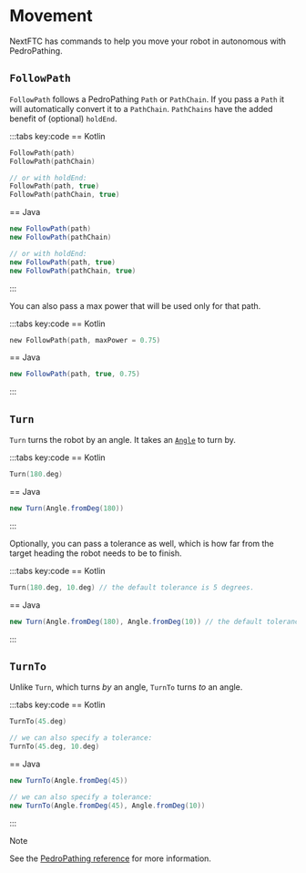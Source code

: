 # Movement

NextFTC has commands to help you move your robot in autonomous with PedroPathing.

## `FollowPath`

`FollowPath` follows a PedroPathing `Path` or `PathChain`. If you pass a `Path` it will automatically convert it to a `PathChain`. `PathChains` have the added benefit of (optional) `holdEnd`.

:::tabs key:code
== Kotlin

```kotlin
FollowPath(path)
FollowPath(pathChain)

// or with holdEnd:
FollowPath(path, true)
FollowPath(pathChain, true)
```

== Java

```java
new FollowPath(path)
new FollowPath(pathChain)

// or with holdEnd:
new FollowPath(path, true)
new FollowPath(pathChain, true)
```

:::

You can also pass a max power that will be used only for that path.

:::tabs key:code
== Kotlin

```kotlin
new FollowPath(path, maxPower = 0.75)
```

== Java

```java
new FollowPath(path, true, 0.75)
```

:::

## `Turn`

`Turn` turns the robot by an angle. It takes an [`Angle`](/concepts/units#angle) to turn by.

:::tabs key:code
== Kotlin

```kotlin
Turn(180.deg)
```

== Java

```java
new Turn(Angle.fromDeg(180))
```

:::

Optionally, you can pass a tolerance as well, which is how far from the target heading the robot needs to be to finish.

:::tabs key:code
== Kotlin

```kotlin
Turn(180.deg, 10.deg) // the default tolerance is 5 degrees.
```

== Java

```java
new Turn(Angle.fromDeg(180), Angle.fromDeg(10)) // the default tolerance is 5 degrees.
```

:::

## `TurnTo`

Unlike `Turn`, which turns *by* an angle, `TurnTo` turns *to* an angle.

:::tabs key:code
== Kotlin

```kotlin
TurnTo(45.deg)

// we can also specify a tolerance:
TurnTo(45.deg, 10.deg)
```

== Java

```java
new TurnTo(Angle.fromDeg(45))

// we can also specify a tolerance:
new TurnTo(Angle.fromDeg(45), Angle.fromDeg(10))
```

:::

> [!NOTE]
> See the [PedroPathing reference](https://docs.rowanmcalpin.com/reference/pedro/com.rowanmcalpin.nextftc.pedro/index.html) for more information.